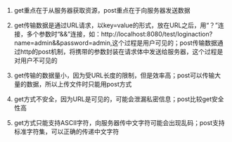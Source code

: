 1. get重点在于从服务器获取资源，post重点在于向服务器发送数据

2. get传输数据是通过URL请求，以key=value的形式，放在URL之后，用“？”连接，多个参数时“&&”连接，如：http://localhost:8080/test/loginaction?name=admin&&password=admin,这个过程是用户可见的；post传输数据通过http的post机制，将携带的参数封装在请求体中发送给服务器，这个过程是对用户不可见的

3. get传输的数据量小，因为受URL长度的限制，但是效率高；post可以传输大量的数据，所以上传文件时只能用post方式

4. get方式不安全，因为URL是可见的，可能会泄漏私密信息；post比较get安全性高

5. get方式只能支持ASCII字符，向服务器传中文字符可能会出现乱码；post支持标准字符集，可以正确的传递中文字符

